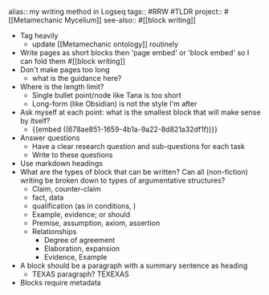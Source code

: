 alias:: my writing method in Logseq
tags:: #RRW #TLDR 
project:: #[[Metamechanic Mycelium]] 
see-also:: #[[block writing]]

- Tag heavily
	- update [[Metamechanic ontology]] routinely
- Write pages as short blocks then 'page embed' or 'block embed' so I can fold them #[[block writing]]
- Don't make pages too long
	- what is the guidance here?
- Where is the length limit?
	- Single bullet point/node like Tana is too short
	- Long-form (like Obsidian) is not the style I'm after
- Ask myself at each point: what is the smallest block that will make sense by itself?
	- {{embed ((678ae851-1659-4b1a-9a22-8d821a32df1f))}}
- Answer questions
	- Have a clear research question and sub-questions for each task
	- Write to these questions
- Use markdown headings
- What are the types of block that can be written? 
  Can all (non-fiction) writing be broken down to types of argumentative structures?
	- Claim, counter-claim
	- fact, data
	- qualification (as in conditions, )
	- Example, evidence; or should
	- Premise, assumption, axiom, assertion
	- Relationships
		- Degree of agreement
		- Elaboration, expansion
		- Evidence, Example
- A block should be a paragraph with a summary sentence as heading
	- TEXAS paragraph? TEXEXAS
- Blocks require metadata